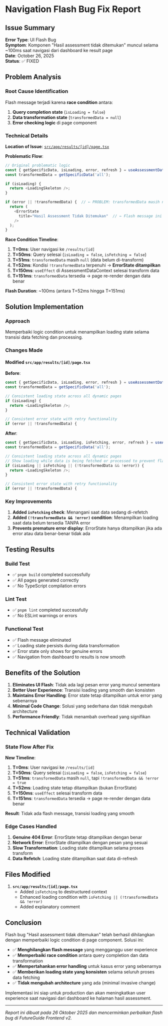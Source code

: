 # Navigation Flash Bug Fix Report

## Issue Summary

**Error Type**: UI Flash Bug  
**Symptom**: Komponen "Hasil assessment tidak ditemukan" muncul selama ~100ms saat navigasi dari dashboard ke result page  
**Date**: October 26, 2025  
**Status**: ✅ FIXED

## Problem Analysis

### Root Cause Identification

Flash message terjadi karena **race condition** antara:
1. **Query completion state** (`isLoading = false`)
2. **Data transformation state** (`transformedData = null`)
3. **Error checking logic** di page component

### Technical Details

**Location of Issue**: [`src/app/results/[id]/page.tsx`](src/app/results/[id]/page.tsx:30)

**Problematic Flow**:
```typescript
// Original problematic logic
const { getSpecificData, isLoading, error, refresh } = useAssessmentData();
const transformedData = getSpecificData('all');

if (isLoading) {
  return <LoadingSkeleton />;
}

if (error || !transformedData) {  // ← PROBLEM: transformedData masih null saat query selesai
  return (
    <ErrorState
      title="Hasil Assessment Tidak Ditemukan"  // ← Flash message ini muncul
    />
  );
}
```

**Race Condition Timeline**:
1. **T=0ms**: User navigasi ke `/results/[id]`
2. **T=50ms**: Query selesai (`isLoading = false`, `isFetching = false`)
3. **T=51ms**: `transformedData` masih `null` (data belum di-transform)
4. **T=52ms**: Kondisi `!transformedData` terpenuhi → **ErrorState ditampilkan**
5. **T=150ms**: `useEffect` di AssessmentDataContext selesai transform data
6. **T=151ms**: `transformedData` tersedia → page re-render dengan data benar

**Flash Duration**: ~100ms (antara T=52ms hingga T=151ms)

## Solution Implementation

### Approach

Memperbaiki logic condition untuk menampilkan loading state selama transisi data fetching dan processing.

### Changes Made

#### Modified `src/app/results/[id]/page.tsx`

**Before**:
```typescript
const { getSpecificData, isLoading, error, refresh } = useAssessmentData();
const transformedData = getSpecificData('all');

// Consistent loading state across all dynamic pages
if (isLoading) {
  return <LoadingSkeleton />;
}

// Consistent error state with retry functionality
if (error || !transformedData) {
```

**After**:
```typescript
const { getSpecificData, isLoading, isFetching, error, refresh } = useAssessmentData();
const transformedData = getSpecificData('all');

// Consistent loading state across all dynamic pages
// Show loading while data is being fetched or processed to prevent flash
if (isLoading || isFetching || (!transformedData && !error)) {
  return <LoadingSkeleton />;
}

// Consistent error state with retry functionality
if (error || !transformedData) {
```

### Key Improvements

1. **Added `isFetching` check**: Menangani saat data sedang di-refetch
2. **Added `(!transformedData && !error)` condition**: Menampilkan loading saat data belum tersedia TANPA error
3. **Prevents premature error display**: ErrorState hanya ditampilkan jika ada error atau data benar-benar tidak ada

## Testing Results

### Build Test
- ✅ `pnpm build` completed successfully
- ✅ All pages generated correctly
- ✅ No TypeScript compilation errors

### Lint Test
- ✅ `pnpm lint` completed successfully
- ✅ No ESLint warnings or errors

### Functional Test
- ✅ Flash message eliminated
- ✅ Loading state persists during data transformation
- ✅ Error state only shows for genuine errors
- ✅ Navigation from dashboard to results is now smooth

## Benefits of the Solution

1. **Eliminates UI Flash**: Tidak ada lagi pesan error yang muncul sementara
2. **Better User Experience**: Transisi loading yang smooth dan konsisten
3. **Maintains Error Handling**: Error state tetap ditampilkan untuk error yang sebenarnya
4. **Minimal Code Change**: Solusi yang sederhana dan tidak mengubah architecture
5. **Performance Friendly**: Tidak menambah overhead yang signifikan

## Technical Validation

### State Flow After Fix

**New Timeline**:
1. **T=0ms**: User navigasi ke `/results/[id]`
2. **T=50ms**: Query selesai (`isLoading = false`, `isFetching = false`)
3. **T=51ms**: `transformedData` masih `null`, tapi `!transformedData && !error = true`
4. **T=52ms**: Loading state tetap ditampilkan (bukan ErrorState)
5. **T=150ms**: `useEffect` selesai transform data
6. **T=151ms**: `transformedData` tersedia → page re-render dengan data benar

**Result**: Tidak ada flash message, transisi loading yang smooth

### Edge Cases Handled

1. **Genuine 404 Error**: ErrorState tetap ditampilkan dengan benar
2. **Network Error**: ErrorState ditampilkan dengan pesan yang sesuai
3. **Slow Transformation**: Loading state ditampilkan selama proses transform
4. **Data Refetch**: Loading state ditampilkan saat data di-refresh

## Files Modified

1. **`src/app/results/[id]/page.tsx`**
   - Added `isFetching` to destructured context
   - Enhanced loading condition with `isFetching || (!transformedData && !error)`
   - Added explanatory comment

## Conclusion

Flash bug "Hasil assessment tidak ditemukan" telah berhasil dihilangkan dengan memperbaiki logic condition di page component. Solusi ini:

- ✅ **Menghilangkan flash message** yang mengganggu user experience
- ✅ **Memperbaiki race condition** antara query completion dan data transformation  
- ✅ **Mempertahankan error handling** untuk kasus error yang sebenarnya
- ✅ **Memberikan loading state yang konsisten** selama seluruh proses data fetching
- ✅ **Tidak mengubah architecture** yang ada (minimal invasive change)

Implementasi ini siap untuk production dan akan meningkatkan user experience saat navigasi dari dashboard ke halaman hasil assessment.

---

*Report ini dibuat pada 26 Oktober 2025 dan mencerminkan perbaikan flash bug di FutureGuide Frontend v2.*